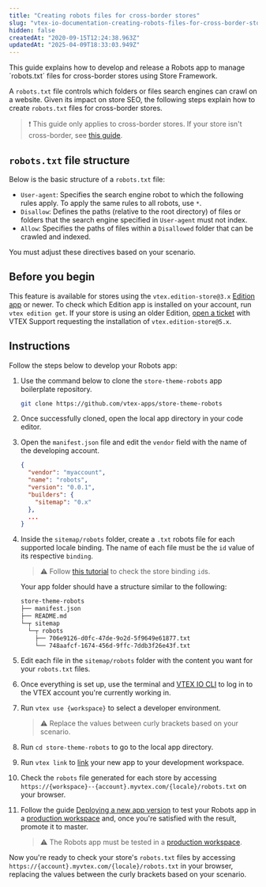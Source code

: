 ```yaml
---
title: "Creating robots files for cross-border stores"
slug: "vtex-io-documentation-creating-robots-files-for-cross-border-stores"
hidden: false
createdAt: "2020-09-15T12:24:38.963Z"
updatedAt: "2025-04-09T18:33:03.949Z"
---
```


This guide explains how to develop and release a Robots app to manage ´robots.txt´ files for cross-border stores using Store Framework.

A `robots.txt` file controls which folders or files search engines can crawl on a website. Given its impact on store SEO, the following steps explain how to create `robots.txt` files for cross-border stores.

>❗ This guide only applies to cross-border stores. If your store isn't cross-border, see [this guide](https://help.vtex.com/tutorial/google-search-console-tracking-robots-txt--tutorials_574?locale=en).

## `robots.txt` file structure

Below is the basic structure of a `robots.txt` file:

- `User-agent`: Specifies the search engine robot to which the following rules apply. To apply the same rules to all robots, use `*`.
- `Disallow`: Defines the paths (relative to the root directory) of files or folders that the search engine specified in `User-agent` must not index.
- `Allow`: Specifies the paths of files within a `Disallowed` folder that can be crawled and indexed.

You must adjust these directives based on your scenario.

## Before you begin

This feature is available for stores using the `vtex.edition-store@3.x` [Edition app](https://developers.vtex.com/docs/guides/vtex-io-documentation-edition-app/) or newer. To check which Edition app is installed on your account, run `vtex edition get`. If your store is using an older Edition, [open a ticket](https://help-tickets.vtex.com/smartlink/sso/login/zendesk) with VTEX Support requesting the installation of `vtex.edition-store@5.x`.

## Instructions

Follow the steps below to develop your Robots app:

1. Use the command below to clone the `store-theme-robots` app boilerplate repository.

    ```sh
    git clone https://github.com/vtex-apps/store-theme-robots
    ```

2. Once successfully cloned, open the local app directory in your code editor.
3. Open the `manifest.json` file and edit the `vendor` field with the name of the developing account.

    ```json
    { 
      "vendor": "myaccount",
      "name": "robots",
      "version": "0.0.1",
      "builders": {
        "sitemap": "0.x"
      },
      ...
    }
    ```

4. Inside the `sitemap/robots` folder, create a `.txt` robots file for each supported locale binding. The name of each file must be the `id` value of its respective `binding`.

    >⚠️ Follow [this tutorial](https://developers.vtex.com/docs/guides/checking-your-stores-binding-id) to check the store binding `id`s.
    
    Your app folder should have a structure similar to the following:
    
    ```txt
    store-theme-robots
    ├── manifest.json
    ├── README.md
    └─┬ sitemap
      └─┬ robots
        ├── 706e9126-d0fc-47de-9o2d-5f9649e61877.txt
        └── 748aafcf-1674-456d-9ffc-7ddb3f26e43f.txt
    ```

5. Edit each file in the `sitemap/robots` folder with the content you want for your `robots.txt` files.
6. Once everything is set up, use the terminal and [VTEX IO CLI](https://developers.vtex.com/docs/guides/vtex-io-documentation-vtex-io-cli-installation-and-command-reference/) to log in to the VTEX account you're currently working in.
7. Run `vtex use {workspace}` to select a developer environment.

    >⚠️ Replace the values between curly brackets based on your scenario.

8. Run `cd store-theme-robots` to go to the local app directory.
9. Run `vtex link` to [link](https://developers.vtex.com/docs/guides/vtex-io-documentation-linking-an-app/) your new app to your development workspace.
10. Check the `robots` file generated for each store by accessing `https://{workspace}--{account}.myvtex.com/{locale}/robots.txt` on your browser.
11. Follow the guide [Deploying a new app version](https://developers.vtex.com/docs/guides/vtex-io-documentation-making-your-new-app-version-publicly-available) to test your Robots app in a [production workspace](https://developers.vtex.com/docs/guides/vtex-io-documentation-creating-a-production-workspace) and, once you're satisfied with the result, promote it to master.

    >⚠️ The Robots app must be tested in a [production workspace](https://developers.vtex.com/docs/guides/vtex-io-documentation-creating-a-production-workspace).

Now you're ready to check your store's `robots.txt` files by accessing `https://{account}.myvtex.com/{locale}/robots.txt` in your browser, replacing the values between the curly brackets based on your scenario.

